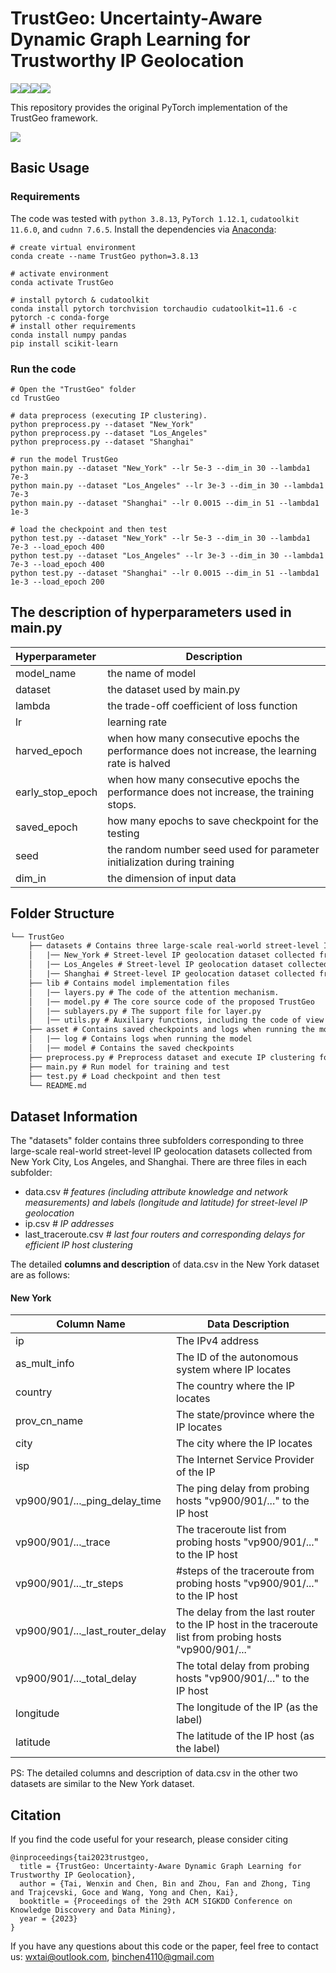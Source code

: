 # TrustGeo: Uncertainty-Aware Dynamic Graph Learning for Trustworthy IP Geolocation
![](https://img.shields.io/badge/python-3.8.13-green)![](https://img.shields.io/badge/pytorch-1.12.1-green)![](https://img.shields.io/badge/cudatoolkit-11.6.0-green)![](https://img.shields.io/badge/cudnn-7.6.5-green)

This repository provides the original PyTorch implementation of the TrustGeo framework.

[![](https://img.shields.io/badge/Download-Paper-%234285F4?logo=GoogleDrive&labelColor=lightgrey)](https://drive.google.com/file/d/141gFwvHah4e4VgdSGIzYWE5FcoEfZ9RC/view?usp=sharing)


## Basic Usage

### Requirements

The code was tested with `python 3.8.13`, `PyTorch 1.12.1`,  `cudatoolkit 11.6.0`, and `cudnn 7.6.5`. Install the dependencies via [Anaconda](https://www.anaconda.com/):

```
# create virtual environment
conda create --name TrustGeo python=3.8.13

# activate environment
conda activate TrustGeo

# install pytorch & cudatoolkit
conda install pytorch torchvision torchaudio cudatoolkit=11.6 -c pytorch -c conda-forge
# install other requirements
conda install numpy pandas
pip install scikit-learn
```

### Run the code

```
# Open the "TrustGeo" folder
cd TrustGeo

# data preprocess (executing IP clustering). 
python preprocess.py --dataset "New_York"
python preprocess.py --dataset "Los_Angeles"
python preprocess.py --dataset "Shanghai"

# run the model TrustGeo
python main.py --dataset "New_York" --lr 5e-3 --dim_in 30 --lambda1 7e-3
python main.py --dataset "Los_Angeles" --lr 3e-3 --dim_in 30 --lambda1 7e-3
python main.py --dataset "Shanghai" --lr 0.0015 --dim_in 51 --lambda1 1e-3

# load the checkpoint and then test
python test.py --dataset "New_York" --lr 5e-3 --dim_in 30 --lambda1 7e-3 --load_epoch 400
python test.py --dataset "Los_Angeles" --lr 3e-3 --dim_in 30 --lambda1 7e-3 --load_epoch 400
python test.py --dataset "Shanghai" --lr 0.0015 --dim_in 51 --lambda1 1e-3 --load_epoch 200
```

## The description of hyperparameters used in main.py

| Hyperparameter   | Description                                                  |
| :--------------- | ------------------------------------------------------------ |
| model_name       | the name of model                                            |
| dataset          | the dataset used by main.py                                  |
| lambda           | the trade-off coefficient of loss function                   |
| lr               | learning rate                                                |
| harved_epoch     | when how many consecutive epochs the performance does not increase, the learning rate is halved |
| early_stop_epoch | when how many consecutive epochs the performance does not increase, the training stops. |
| saved_epoch      | how many epochs to save checkpoint for the testing           |
| seed             | the random number seed used for parameter initialization during training |
| dim_in           | the dimension of input data                                  |



## Folder Structure

```tex
└── TrustGeo
	├── datasets # Contains three large-scale real-world street-level IP geolocation datasets.
	│	|── New_York # Street-level IP geolocation dataset collected from New York City including 91,808 IP addresses.
	│	|── Los_Angeles # Street-level IP geolocation dataset collected from Los Angeles including 92,804 IP addresses.
	│	|── Shanghai # Street-level IP geolocation dataset collected from Shanghai including 126,258 IP addresses.
	├── lib # Contains model implementation files
	│	|── layers.py # The code of the attention mechanism.
	│	|── model.py # The core source code of the proposed TrustGeo
	│	|── sublayers.py # The support file for layer.py
	│	|── utils.py # Auxiliary functions, including the code of view fusion
	├── asset # Contains saved checkpoints and logs when running the model
	│	|── log # Contains logs when running the model 
	│	|── model # Contains the saved checkpoints
	├── preprocess.py # Preprocess dataset and execute IP clustering for the model running
	├── main.py # Run model for training and test
	├── test.py # Load checkpoint and then test
	└── README.md
```

## Dataset Information

The "datasets" folder contains three subfolders corresponding to three large-scale real-world street-level IP geolocation    datasets collected from New York City, Los Angeles, and Shanghai. There are three files in each subfolder:

- data.csv    *# features (including attribute knowledge and network measurements) and labels (longitude and latitude) for street-level IP geolocation* 
- ip.csv    *# IP addresses*
- last_traceroute.csv    *# last four routers and corresponding delays for efficient IP host clustering*

The detailed **columns and description** of data.csv in the New York dataset are as follows:

#### New York  

| Column Name                     | Data Description                                             |
| ------------------------------- | ------------------------------------------------------------ |
| ip                              | The IPv4 address                                             |
| as_mult_info                    | The ID of the autonomous system where IP locates             |
| country                         | The country where the IP locates                             |
| prov_cn_name                    | The state/province where the IP locates                      |
| city                            | The city where the IP locates                                |
| isp                             | The Internet Service Provider of the IP                      |
| vp900/901/..._ping_delay_time   | The ping delay from probing hosts "vp900/901/..." to the IP host |
| vp900/901/..._trace             | The traceroute list from probing hosts "vp900/901/..." to the IP host |
| vp900/901/..._tr_steps          | #steps of the traceroute from probing hosts "vp900/901/..." to the IP host |
| vp900/901/..._last_router_delay | The delay from the last router to the IP host in the traceroute list from probing hosts "vp900/901/..." |
| vp900/901/..._total_delay       | The total delay from probing hosts "vp900/901/..." to the IP host |
| longitude                       | The longitude of the IP (as the label)                           |
| latitude                        | The latitude of the IP host (as the label)                       |

PS: The detailed columns and description of data.csv in the other two datasets are similar to the New York dataset.

## Citation
If you find the code useful for your research, please consider citing

```
@inproceedings{tai2023trustgeo,
  title = {TrustGeo: Uncertainty-Aware Dynamic Graph Learning for Trustworthy IP Geolocation},
  author = {Tai, Wenxin and Chen, Bin and Zhou, Fan and Zhong, Ting and Trajcevski, Goce and Wang, Yong and Chen, Kai},
  booktitle = {Proceedings of the 29th ACM SIGKDD Conference on Knowledge Discovery and Data Mining},
  year = {2023}
}
```

If you have any questions about this code or the paper, feel free to contact us: wxtai@outlook.com, binchen4110@gmail.com
